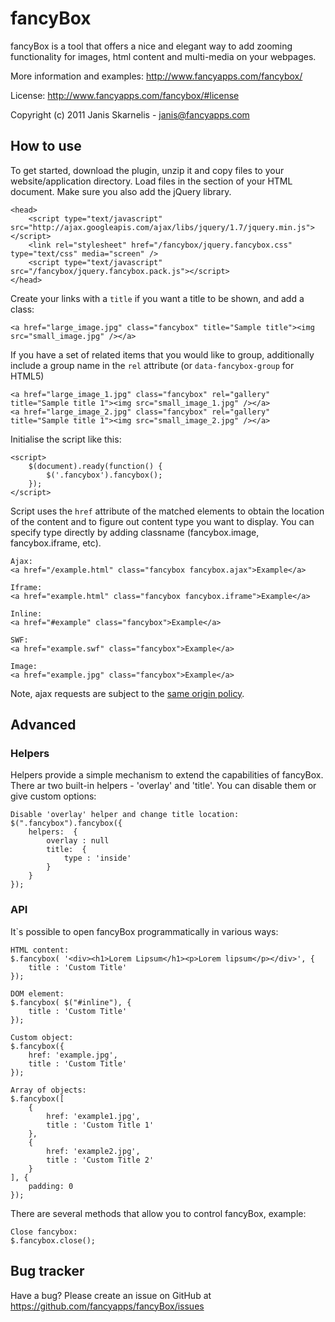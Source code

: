 fancyBox
========

fancyBox is a tool that offers a nice and elegant way to add zooming functionality for images, html content and multi-media on your webpages.

More information and examples: http://www.fancyapps.com/fancybox/

License: http://www.fancyapps.com/fancybox/#license

Copyright (c) 2011 Janis Skarnelis - janis@fancyapps.com


How to use
----------

To get started, download the plugin, unzip it and copy files to your website/application directory. 
Load files in the <head> section of your HTML document. Make sure you also add the jQuery library.

    <head>
        <script type="text/javascript" src="http://ajax.googleapis.com/ajax/libs/jquery/1.7/jquery.min.js"></script>
        <link rel="stylesheet" href="/fancybox/jquery.fancybox.css" type="text/css" media="screen" />
        <script type="text/javascript" src="/fancybox/jquery.fancybox.pack.js"></script>
    </head>

Create your links with a `title` if you want a title to be shown, and add a class:

    <a href="large_image.jpg" class="fancybox" title="Sample title"><img src="small_image.jpg" /></a>

If you have a set of related items that you would like to group, 
additionally include a group name in the `rel` attribute (or `data-fancybox-group` for HTML5)

    <a href="large_image_1.jpg" class="fancybox" rel="gallery" title="Sample title 1"><img src="small_image_1.jpg" /></a>
    <a href="large_image_2.jpg" class="fancybox" rel="gallery" title="Sample title 1"><img src="small_image_2.jpg" /></a>

Initialise the script like this:

    <script>
        $(document).ready(function() {
            $('.fancybox').fancybox();
        });
    </script>

Script uses the `href` attribute of the matched elements to obtain the location of the content and to figure out content type you want to display. You can specify type directly by adding classname (fancybox.image, fancybox.iframe, etc).

    Ajax:
    <a href="/example.html" class="fancybox fancybox.ajax">Example</a>

    Iframe:
    <a href="example.html" class="fancybox fancybox.iframe">Example</a>

    Inline:
    <a href="#example" class="fancybox">Example</a>

    SWF:
    <a href="example.swf" class="fancybox">Example</a>

    Image:
    <a href="example.jpg" class="fancybox">Example</a>

Note, ajax requests are subject to the [same origin policy](http://en.wikipedia.org/wiki/Same_origin_policy).


Advanced
--------

### Helpers

Helpers provide a simple mechanism to extend the capabilities of fancyBox.
There ar two built-in helpers - 'overlay' and 'title'. You can disable them or give custom options:

	Disable 'overlay' helper and change title location:
	$(".fancybox").fancybox({
        helpers:  {
            overlay : null
            title:  {
                type : 'inside'
            }
	    }
	});


### API 

It`s possible to open fancyBox programmatically in various ways:

    HTML content:
    $.fancybox( '<div><h1>Lorem Lipsum</h1><p>Lorem lipsum</p></div>', {
        title : 'Custom Title'
    });

    DOM element:
    $.fancybox( $("#inline"), {
        title : 'Custom Title'
    });

    Custom object:
    $.fancybox({
        href: 'example.jpg',
        title : 'Custom Title'
    });

    Array of objects:
    $.fancybox([
        {
            href: 'example1.jpg',
            title : 'Custom Title 1'
        },
        {
            href: 'example2.jpg',
            title : 'Custom Title 2'
        }
    ], {
        padding: 0    
    });

There are several methods that allow you to control fancyBox, example:

    Close fancybox:
    $.fancybox.close(); 


Bug tracker
-----------

Have a bug? Please create an issue on GitHub at https://github.com/fancyapps/fancyBox/issues